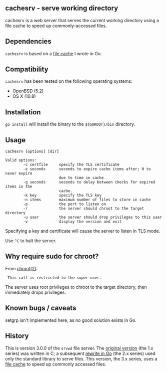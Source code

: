 cachesrv - serve working directory
-------------------------------
cachesrv is a web server that serves the current working directory using a
file cache to speed up commonly-accessed files.

Dependencies
------------
`cachesrv` is based on a [file
cache](http://gokyle.github.com/filecache) I wrote in Go.

Compatibility
-------------
`cachesrv` has been tested on the following operating systems:
* OpenBSD (5.2)
* OS X (10.8)


Installation
------------
`go install` will install the binary to the `${GOROOT}/bin` directory.


Usage
-----
```
cachesrv [options] [dir]

Valid options:
        -c certfile     specify the TLS certificate
        -e seconds      seconds to expire cache items after; 0 to never expire
                        due to time in cache
        -g seconds      seconds to delay between checks for expired items in the
                        cache.
        -k key          specify the TLS key
        -n items        maximum number of files to store in cache
        -p              the port to listen on
        -r              the server should chroot to the target directory
        -u user         the server should drop privileges to this user
        -v              display the version and exit
```

Specifying a key and certificate will cause the server to listen in TLS
mode. 

Use `^C` to halt the server.


Why require sudo for chroot?
----------------------------
From [chroot(2)](http://www.openbsd.org/cgi-bin/man.cgi?query=chroot&apropos=0&sektion=2&manpath=OpenBSD+Current&arch=i386&format=ascii):

     This call is restricted to the super-user.

The server uses root privileges to chroot to the target directory, then
immediately drops privileges.


Known bugs / caveats
--------------------
setgrp isn't implemented here, as no good solution exists in Go.


History
-------
This is version 3.0.0 of the `srvwd` file server. The [original
version](http://tyrfingr.is/projects/srvwd/)
(the 1.x series) was written in C; a subsequent [rewrite in
Go](http://gokyle.github.com/srvwd) (the 2.x series) used only the standard
library to serve files. This version, the 3.x series, uses a [file
cache](http://gokyle.github.com/filecache) to speed up commonly accessed files.
